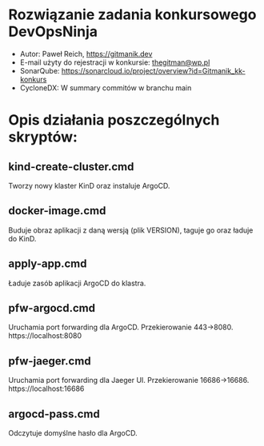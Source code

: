 # Rozwiązanie zadania konkursowego DevOpsNinja

* Autor: Paweł Reich, https://gitmanik.dev
* E-mail użyty do rejestracji w konkursie: thegitman@wp.pl
* SonarQube: https://sonarcloud.io/project/overview?id=Gitmanik_kk-konkurs
* CycloneDX: W summary commitów w branchu main

# Opis działania poszczególnych skryptów:

## kind-create-cluster.cmd

Tworzy nowy klaster KinD oraz instaluje ArgoCD.

## docker-image.cmd

Buduje obraz aplikacji z daną wersją (plik VERSION), taguje go oraz ładuje do KinD.

## apply-app.cmd

Ładuje zasób aplikacji ArgoCD do klastra.

## pfw-argocd.cmd

Uruchamia port forwarding dla ArgoCD. Przekierowanie 443->8080. https://localhost:8080

## pfw-jaeger.cmd

Uruchamia port forwarding dla Jaeger UI. Przekierowanie 16686->16686. https://localhost:16686

## argocd-pass.cmd

Odczytuje domyślne hasło dla ArgoCD.